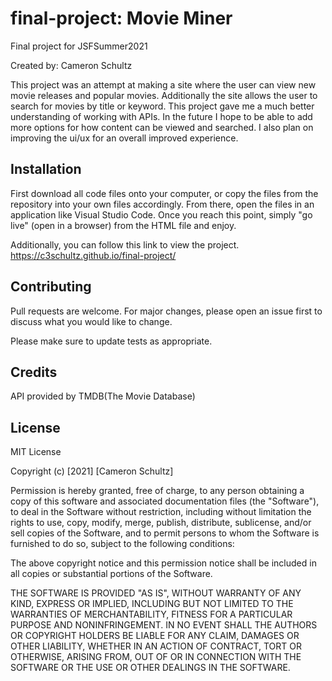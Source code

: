 # final-project: Movie Miner
Final project for JSFSummer2021

Created by: Cameron Schultz

This project was an attempt at making a site where the user can view new movie releases and popular movies. Additionally the site allows the user to search for movies by title or keyword. This project gave me a much better understanding of working with APIs. In the future I hope to be able to add more options for how content can be viewed and searched. I also plan on improving the ui/ux for an overall improved experience.

## Installation
First download all code files onto your computer, or copy the files from the repository into your own files accordingly. From there, open the files in an application like Visual Studio Code. Once you reach this point, simply "go live" (open in a browser) from the HTML file and enjoy.

Additionally, you can follow this link to view the project.
https://c3schultz.github.io/final-project/

## Contributing
Pull requests are welcome. For major changes, please open an issue first to discuss what you would like to change.

Please make sure to update tests as appropriate.

## Credits
API provided by TMDB(The Movie Database)

## License
MIT License

Copyright (c) [2021] [Cameron Schultz]

Permission is hereby granted, free of charge, to any person obtaining a copy
of this software and associated documentation files (the "Software"), to deal
in the Software without restriction, including without limitation the rights
to use, copy, modify, merge, publish, distribute, sublicense, and/or sell
copies of the Software, and to permit persons to whom the Software is
furnished to do so, subject to the following conditions:

The above copyright notice and this permission notice shall be included in all
copies or substantial portions of the Software.

THE SOFTWARE IS PROVIDED "AS IS", WITHOUT WARRANTY OF ANY KIND, EXPRESS OR
IMPLIED, INCLUDING BUT NOT LIMITED TO THE WARRANTIES OF MERCHANTABILITY,
FITNESS FOR A PARTICULAR PURPOSE AND NONINFRINGEMENT. IN NO EVENT SHALL THE
AUTHORS OR COPYRIGHT HOLDERS BE LIABLE FOR ANY CLAIM, DAMAGES OR OTHER
LIABILITY, WHETHER IN AN ACTION OF CONTRACT, TORT OR OTHERWISE, ARISING FROM,
OUT OF OR IN CONNECTION WITH THE SOFTWARE OR THE USE OR OTHER DEALINGS IN THE
SOFTWARE.
